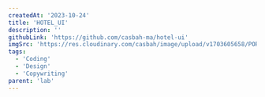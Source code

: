```yaml
---
createdAt: '2023-10-24'
title: 'HOTEL_UI'
description: ''
githubLink: 'https://github.com/casbah-ma/hotel-ui'
imgSrc: 'https://res.cloudinary.com/casbah/image/upload/v1703605658/PORTFOLIO/Hotel_Ui_copy_vrsbxu.jpg'
tags:
  - 'Coding'
  - 'Design'
  - 'Copywriting'
parent: 'lab'
---
```

